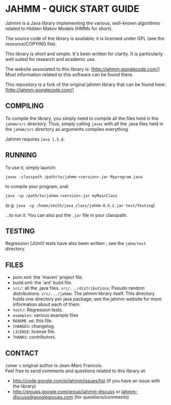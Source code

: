 JAHMM   -   QUICK START GUIDE
=============================

Jahmm is a Java library implementing the various, well-known algorithms
related to Hidden Makov Models (HMMs for short).

The source code of the library is available; it is licensed under GPL
(see the resource/COPYING file).

This library is short and simple.  It's been written for clarity.  It
is particularly well suited for research and academic use.

The website associated to this library is: [http://jahmm.googlecode.com/]
Most information related to this software can be found there.

This repository is a fork of the original jahmm library that can be found here: [http://jahmm.googlecode.com/]

COMPILING
---------

To compile the library, you simply need to compile all the files held
in the `jahmm/src` directory.  Thus, simply calling `javac` with all the
.java files held in the `jahmm/src` directory as arguments compiles everything.

Jahmm requires `Java 1.5.0`.

RUNNING
-------

To use it, simply launch:
```
javac -classpath /path/to/jahmm-<version>.jar Myprogram.java
```
to compile your program, and:
```
java -cp /path/to/jahmm-<version>.jar myMainClass
```
(e.g. `java -cp /home/smith/java_class/jahmm-0.6.2.jar test/Testing`)

...to run it.
You can also put the `.jar` file in your classpath.



TESTING
-------

Regression (JUnit) tests have also been written ; see the `jahm/test` directory.


FILES
-----

- pom.xml: the 'maven' project file.
- build.xml: the 'ant' build file.
- `src/`:       all the .java files.
  `src/.../distributions`: Pseudo random distributions.
  `src/.../jahmm`: The jahmm library itself.  This directory holds one
             directory per java package; see the jahmm website for
             more information about each of them.
- `test/`: Regression tests.
- `examples`: various example files
- `README.md`: this file.
- `CHANGES`: changelog.
- `LICENSE`: license file.
- `THANKS`: contributors.


CONTACT
-------

`Jahmm's` original author is Jean-Marc Francois.  
Feel free to send comments and questions related to this library at:
- http://code.google.com/p/jahmm/issues/list (if you have an issue with the library)
- http://groups.google.com/group/jahmm-discuss or jahmm-discuss@googlegroups.com
  (for questions/comments)
